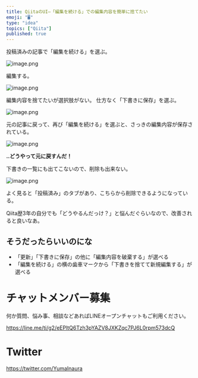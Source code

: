 ```yaml
---
title: QiitaのUI—「編集を続ける」での編集内容を簡単に捨てたい
emoji: "🖥"
type: "idea"
topics: ["Qiita"]
published: true
---
```


投稿済みの記事で「編集を続ける」を選ぶ。

![image.png](https://qiita-image-store.s3.amazonaws.com/0/89618/44130c60-3127-2368-fdba-62fd587ae304.png)

編集する。

![image.png](https://qiita-image-store.s3.amazonaws.com/0/89618/0a31ddb3-d472-2ee1-ca52-c1b34db0b4ad.png)

編集内容を捨てたいが選択肢がない。
仕方なく「下書きに保存」を選ぶ。

![image.png](https://qiita-image-store.s3.amazonaws.com/0/89618/e84ddadb-6611-fda9-f34d-87b292b12e25.png)

元の記事に戻って、再び「編集を続ける」を選ぶと、さっきの編集内容が保存されている。

![image.png](https://qiita-image-store.s3.amazonaws.com/0/89618/fb089667-9382-d869-b735-1fbc4671a538.png)

**‥どうやって元に戻すんだ！**

下書きの一覧にも出てこないので、削除も出来ない。

![image.png](https://qiita-image-store.s3.amazonaws.com/0/89618/f39c0465-7a8f-599f-453e-346664cc2294.png)

よく見ると「投稿済み」のタブがあり、こちらから削除できるようになっている。

Qiita歴3年の自分でも「どうやるんだっけ？」と悩んだぐらいなので、改善されると良いなあ。

## そうだったらいいのにな

- 「更新」「下書きに保存」の他に「編集内容を破棄する」が選べる
- 「編集を続ける」の横の歯車マークから「下書きを捨てて新規編集する」が選べる










<!-- Update From Qiita API -->

# チャットメンバー募集


何か質問、悩み事、相談などあればLINEオープンチャットもご利用ください。

https://line.me/ti/g2/eEPltQ6Tzh3pYAZV8JXKZqc7PJ6L0rpm573dcQ





# Twitter


https://twitter.com/YumaInaura


<!-- Update From Qiita API -->


